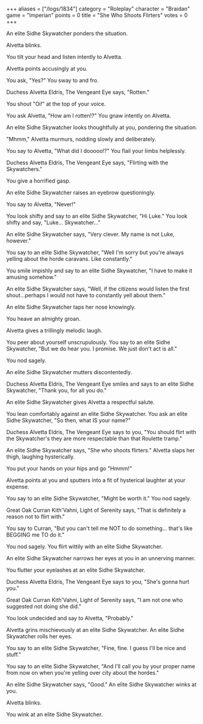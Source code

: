 +++
aliases = ["/logs/1834"]
category = "Roleplay"
character = "Braidan"
game = "Imperian"
points = 0
title = "She Who Shoots Flirters"
votes = 0
+++

An elite Sidhe Skywatcher ponders the situation.

Alvetta blinks.

You tilt your head and listen intently to Alvetta.

Alvetta points accusingly at you.

You ask, "Yes?"
You sway to and fro.

Duchess Alvetta Eldris, The Vengeant Eye says, "Rotten."

You shout "Oi!" at the top of your voice.

You ask Alvetta, "How am I rotten!?"
You gnaw intently on Alvetta.

An elite Sidhe Skywatcher looks thoughtfully at you, pondering the situation.

"Mhmm," Alvetta murmurs, nodding slowly and deliberately.

You say to Alvetta, "What did I dooooo!?"
You flail your limbs helplessly.

Duchess Alvetta Eldris, The Vengeant Eye says, "Flirting with the Skywatchers."

You give a horrified gasp.

An elite Sidhe Skywatcher raises an eyebrow questioningly.

You say to Alvetta, "Never!"

You look shifty and say to an elite Sidhe Skywatcher, "Hi Luke."
You look shifty and say, "Luke... Skywatcher..."

An elite Sidhe Skywatcher says, "Very clever. My name is not Luke, however."

You say to an elite Sidhe Skywatcher, "Well I'm sorry but you're always yelling 
about the horde caravans. Like constantly."

You smile impishly and say to an elite Sidhe Skywatcher, "I have to make it 
amusing somehow."

An elite Sidhe Skywatcher says, "Well, if the citizens would listen the first 
shout...perhaps I would not have to constantly yell about them."

An elite Sidhe Skywatcher taps her nose knowingly.

You heave an almighty groan.

Alvetta gives a trillingly melodic laugh.

You peer about yourself unscrupulously.
You say to an elite Sidhe Skywatcher, "But we do hear you. I promise. We just 
don't act is all."

You nod sagely.

An elite Sidhe Skywatcher mutters discontentedly.

Duchess Alvetta Eldris, The Vengeant Eye smiles and says to an elite Sidhe 
Skywatcher, "Thank you, for all you do."

An elite Sidhe Skywatcher gives Alvetta a respectful salute.

You lean comfortably against an elite Sidhe Skywatcher.
You ask an elite Sidhe Skywatcher, "So then, what IS your name?"

Duchess Alvetta Eldris, The Vengeant Eye says to you, "You should flirt with the
Skywatcher's they are more respectable than that Roulette tramp."

An elite Sidhe Skywatcher says, "She who shoots flirters."
Alvetta slaps her thigh, laughing hysterically.

You put your hands on your hips and go "Hmmm!"

Alvetta points at you and sputters into a fit of hysterical laughter at your 
expense.

You say to an elite Sidhe Skywatcher, "Might be worth it."
You nod sagely.

Great Oak Curran Kith'Vahni, Light of Serenity says, "That is definitely a reason
not to flirt with."

You say to Curran, "But you can't tell me NOT to do something... that's like 
BEGGING me TO do it."

You nod sagely.
You flirt wittily with an elite Sidhe Skywatcher.

An elite Sidhe Skywatcher narrows her eyes at you in an unnerving manner.

You flutter your eyelashes at an elite Sidhe Skywatcher.

Duchess Alvetta Eldris, The Vengeant Eye says to you, "She's gonna hurt you."

Great Oak Curran Kith'Vahni, Light of Serenity says, "I am not one who suggested
not doing she did."

You look undecided and say to Alvetta, "Probably."

Alvetta grins mischievously at an elite Sidhe Skywatcher.
An elite Sidhe Skywatcher rolls her eyes.

You say to an elite Sidhe Skywatcher, "Fine, fine. I guess I'll be nice and 
stuff."

You say to an elite Sidhe Skywatcher, "And I'll call you by your proper name 
from now on when you're yelling over city about the hordes."

An elite Sidhe Skywatcher says, "Good."
An elite Sidhe Skywatcher winks at you.

Alvetta blinks.

You wink at an elite Sidhe Skywatcher.